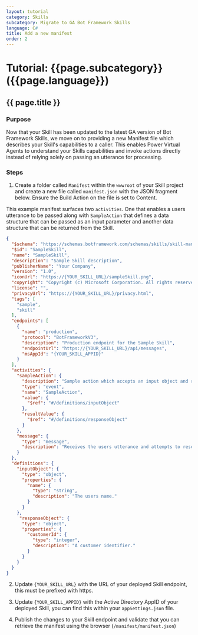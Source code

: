 ```yaml
---
layout: tutorial
category: Skills
subcategory: Migrate to GA Bot Framework Skills
language: C#
title: Add a new manifest
order: 2
---
```


# Tutorial: {{page.subcategory}} ({{page.language}})

## {{ page.title }}

### Purpose

Now that your Skill has been updated to the latest GA version of Bot Framework Skills, we move on to providing a new Manifest file which describes your Skill's capabilities to a caller. This enables Power Virtual Agents to understand your Skills capabilities and invoke actions directly instead of relying solely on passing an utterance for processing.

### Steps

1. Create a folder called `Manifest` within the `wwwroot` of your Skill project and create a new file called `manifest.json` with the JSON fragment below. Ensure the Build Action on the file is set to Content.

This example manifest surfaces two `activities`. One that enables a users utterance to be passed along with `SampleAction` that defines a data structure that can be passed as an input parameter and another data structure that can be returned from the Skill. 

```json
{
  "$schema": "https://schemas.botframework.com/schemas/skills/skill-manifest-2.0.0.json",
  "$id": "SampleSkill",
  "name": "SampleSkill",
  "description": "Sample Skill description",
  "publisherName": "Your Company",
  "version": "1.0",
  "iconUrl": "https://{YOUR_SKILL_URL}/sampleSkill.png",
  "copyright": "Copyright (c) Microsoft Corporation. All rights reserved.",
  "license": "",
  "privacyUrl": "https://{YOUR_SKILL_URL}/privacy.html",
  "tags": [
    "sample",
    "skill"
  ],
  "endpoints": [
    {
      "name": "production",
      "protocol": "BotFrameworkV3",
      "description": "Production endpoint for the Sample Skill",
      "endpointUrl": "https://{YOUR_SKILL_URL}/api/messages",
      "msAppId": "{YOUR_SKILL_APPID}"
    }
  ],
  "activities": {
    "sampleAction": {
      "description": "Sample action which accepts an input object and returns an object back.",
      "type": "event",
      "name": "SampleAction",
      "value": {
        "$ref": "#/definitions/inputObject"
      },
      "resultValue": {
        "$ref": "#/definitions/responseObject"
      }
    },
    "message": {
      "type": "message",
      "description": "Receives the users utterance and attempts to resolve it using the skill's LU models"
    }
  },
  "definitions": {
    "inputObject": {
      "type": "object",
      "properties": {
        "name": {
          "type": "string",
          "description": "The users name."
        }
      }
    },
     "responseObject": {
      "type": "object",
      "properties": {
        "customerId": {
          "type": "integer",
          "description": "A customer identifier."
        }
      }
    }
  }
}
```

2. Update `{YOUR_SKILL_URL}` with the URL of your deployed Skill endpoint, this must be prefixed with https.

3. Update `{YOUR_SKILL_APPID}` with the Active Directory AppID of your deployed Skill, you can find this within your `appSettings.json` file.

4. Publish the changes to your Skill endpoint and validate that you can retrieve the manifest using the browser (`/manifest/manifest.json`)
